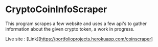 # CryptoCoinInfoScraper
This program scrapes a few website and uses a few api's to gather information about the given crypto token, a work in progress.

Live site : [Link][https://portfolioprojects.herokuapp.com/coinscraper]
